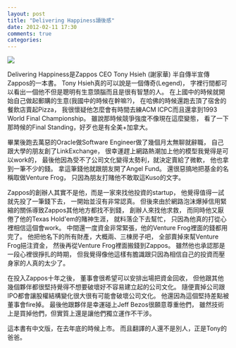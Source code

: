 ```yaml
---
layout: post
title: "Delivering Happiness讀後感"
date: 2012-02-11 17:30
comments: true
categories: 
---
```

![](https://cdn-images-1.medium.com/max/2400/0*hSmbN_4nlvPpgrvy.jpg)

Delivering Happiness是Zappos CEO Tony Hsieh (謝家華) 半自傳半宣傳Zappos的一本書。 Tony Hsieh真的可以說是一個傳奇(Legend)， 字裡行間都可以看出一個他不但是聰明有生意頭腦而且是很有智慧的人。 在上國中的時候就開始自己做起郵購的生意(我國中的時候在幹嘛?)， 在哈佛的時候還跑去頂了宿舍的餐飲店賣起Pizza， 我很懷疑他怎麼會有時間去練ACM ICPC而且還拿到1993 World Final Championship。 雖說那時候競爭強度不像現在這麼變態， 看了一下那時候的Final Standing，好歹也是有全美+加拿大。

畢業後跑去萬惡的Oracle做Software Engineer做了幾個月太無聊就辭職， 自己跟大學的朋友創了LinkExchange， 很幸運趕上網路熱潮加上他的模型我覺得是可以work的， 最後他因為受不了公司文化變得太勢利，就決定賣給了微軟， 他也拿到一筆不少的錢。 拿這筆錢他就跟朋友開了Angel Fund。 還很惡搞地把基金的名稱取做Venture Frog， 只因為朋友打賭他不敢取這Kuso的文字。

Zappos的創辦人其實不是他，而是一家來找他投資的startup， 他覺得值得一試就先投了一筆錢下去， 一開始並沒有非常認真。 但後來由於網路泡沫爆掉信用緊縮的關係導致Zappos其他地方都找不到錢， 創辦人來找他求救， 而同時他又厭倦了他的Texas Hold'em的賭神生涯， 就料落企下去幫忙， 只因為他真的打從心裡相信這個會work。 中間還一度資金非常緊張，他的Venture Frog裡面的錢都用完了。 他把他名下的所有財產，大概兩、三棟房子吧， 全部賣掉來幫Venture Frog挹注資金， 然後再從Venture Frog裡面搬錢到Zappos。 雖然他也承認那是一段心裡很掙扎的時期， 但我覺得像他這樣有膽識跟只因為相信自己的投資而壓身家的人真的太少了。

在投入Zappos十年之後， 董事會很希望可以安排出場把資金回收， 但他跟其他幾個夥伴都很堅持覺得不想要破壞好不容易建立起的公司文化。 隨便賣掉公司跟IPO都會讓股權結構變化很大很有可能會破壞公司文化。 他還因為這個堅持差點被董事會fire掉。 最後他跟夥伴是幸運碰上Jeff Bezos很願意尊重他們， 雖然技術上是買掉他們，但實質上還是讓他們獨立運作不干涉。

這本書有中文版，在去年底的時候上市。 而且翻譯的人還不是別人，正是Tony的爸爸。
